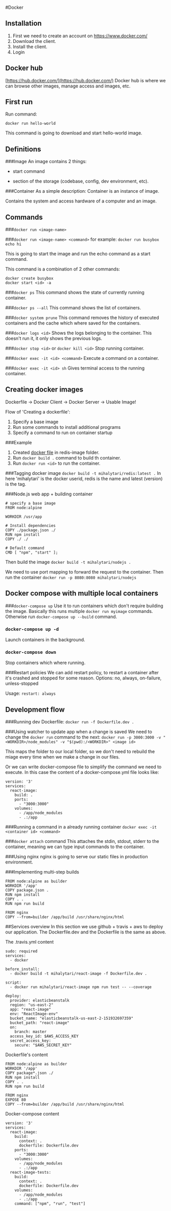 #Docker 

Installation
------------
1. First we need to create an account on https://www.docker.com/
2. Download the client.
3. Install the client.
4. Login



Docker hub
----------
[https://hub.docker.com/](https://hub.docker.com/)
Docker hub is where we can browse other images, manage access and images, etc.



First run
---------
Run command: 
```
docker run hello-world
```

This command is going to download and start hello-world image.



Definitions
-----------
###Image
An image contains 2 things:

* start command

* section of the storage (codebase, config, dev environment, etc).

###Container
As a simple description: Container is an instance of image.

Contains the system and access hardware of a computer and an image.



Commands
--------
###`docker run <image-name>`

###`docker run <image-name> <command>`
for example: `docker run busybox echo hi`

This is going to start the image and run the echo command as a start command.

This command is a combination of 2 other commands:
```
docker create busybox
docker start <id> -a
```

###`docker ps`
This command shows the state of currently running container.

###`docker ps --all`
This command shows the list of containers.

###`docker system prune`
This command removes the history of executed containers and the cache which where saved for the containers.

###`docker logs <id>`
Shows the logs belonging to the container. This doesn't run it, it only shows the previous logs.

###`docker stop <id>` or `docker kill <id>`
Stop running container.

###`docker exec -it <id> <command>`
Execute a command on a container.

###`docker exec -it <id> sh`
Gives terminal access to the running container.



Creating docker images
----------------------

Dockerfile -> Docker Client -> Docker Server -> Usable Image!

Flow of 'Creating a dockerfile':
1. Specify a base image
2. Run some commands to install additional programs
3. Specify a command to run on container startup

###Example
1. Created [docker file](/redis-image/Dockerfile) in redis-image folder.
2. Run `docker build .` command to build th container.
3. Run `docker run <id>` to run the container.

###Tagging docker image
`docker build -t mihalytari/redis:latest .`
In here 'mihalytari' is the docker userid, redis is the name and latest (version) is the tag.

###Node.js web app + building container
```
# specify a base image
FROM node:alpine

WORKDIR /usr/app

# Install dependencies
COPY ./package.json ./
RUN npm install
COPY ./ ./

# Default command
CMD [ "npm", "start" ];
```

Then build the image `docker build -t mihalytari/nodejs .`

We need to use port mapping to forward the request to the container.
Then run the container `docker run -p 8080:8080 mihalytari/nodejs`



Docker compose with multiple local containers
---------------------------------------------
###`docker-compose up`
Use it to run containers which don't require building the image. Basically this runs multiple `docker run myimage` commands.
Otherwise run `docker-compose up --build` command.

### `docker-compose up -d`
Launch containers in the background.

### `docker-compose down`
Stop containers which where running.

###Restart policies
We can add restart policy, to restart a container after it's crashed and stopped for some reason.
Options: no, always, on-failure, unless-stopped

Usage: `restart: always`



Development flow
----------------

###Running dev Dockerfile:
`docker run -f Dockerfile.dev .`

###Using watcher to update app when a change is saved
We need to change the `docker run` command to the next:
`docker run -p 3000:3000 -v "<WORKDIR>/node_modules" -v "$(pwd):/<WORKDIR>" <image id>`

This maps the folder to our local folder, so we don't need to rebuild the miage every time when we make a change in our files.

Or we can write docker-compose file to simplify the command we need to execute. In this case the content of a docker-compose.yml file looks like:
```
version: '3'
services: 
  react-image:
    build: .
    ports:
      - "3000:3000"
    volumes:
      - /app/node_modules
      - .:/app
```

###Running a command in a already running container
`docker exec -it <container id> <command>`

###`docker attach` command
This attaches the stdin, stdout, stderr to the container, meaning we can type input commands to the container.

###Using nginx
nginx is going to serve our static files in production environment.

###Implementing multi-step builds
```
FROM node:alpine as builder
WORKDIR '/app'
COPY package.json .
RUN npm install
COPY . .
RUN npm run build

FROM nginx
COPY --from=builder /app/build /usr/share/nginx/html
```

##Services overview
In this section we use github + travis + aws to deploy our application.
The Dockerfile.dev and the Dockerfile is the same as above.

The .travis.yml content
```
sudo: required
services:
  - docker

before_install:
  - docker build -t mihalytari/react-image -f Dockerfile.dev .

script:
  - docker run mihalytari/react-image npm run test -- --coverage

deploy:
  provider: elasticbeanstalk
  region: "us-east-2"
  app: "react-image"
  env: "ReactImage-env"
  bucket_name: "elasticbeanstalk-us-east-2-151932697359"
  bucket_path: "react-image"
  on:
    branch: master
  access_key_id: $AWS_ACCESS_KEY
  secret_access_key:
    secure: "$AWS_SECRET_KEY"
```

Dockerfile's content
```
FROM node:alpine as builder
WORKDIR '/app'
COPY package*.json ./
RUN npm install
COPY . .
RUN npm run build

FROM nginx
EXPOSE 80
COPY --from=builder /app/build /usr/share/nginx/html
```

Docker-compose content
```
version: '3'
services: 
  react-image:
    build: 
      context: .
      dockerfile: Dockerfile.dev
    ports:
      - "3000:3000"
    volumes:
      - /app/node_modules
      - .:/app
  react-image-tests:
    build: 
      context: .
      dockerfile: Dockerfile.dev
    volumes:
      - /app/node_modules
      - .:/app
    command: ["npm", "run", "test"]
```